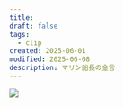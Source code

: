 ```yaml
---
title:
draft: false
tags:
  - clip
created: 2025-06-01
modified: 2025-06-08
description: マリン船長の金言
---
```

![](https://youtu.be/9oAnJWk8LdA?si=CcGvfpFU7tMe9fZM)
